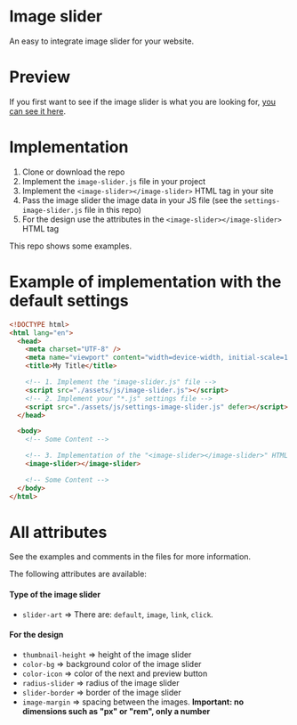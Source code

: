 # Image slider

An easy to integrate image slider for your website.

# Preview

If you first want to see if the image slider is what you are looking for, [you can see it here](https://image-slider.frissbee.de/).

# Implementation

1. Clone or download the repo
2. Implement the `image-slider.js` file in your project
3. Implement the `<image-slider></image-slider>` HTML tag in your site
4. Pass the image slider the image data in your JS file (see the `settings-image-slider.js` file in this repo)
5. For the design use the attributes in the `<image-slider></image-slider>` HTML tag

This repo shows some examples.

# Example of implementation with the default settings

```html
<!DOCTYPE html>
<html lang="en">
  <head>
    <meta charset="UTF-8" />
    <meta name="viewport" content="width=device-width, initial-scale=1.0" />
    <title>My Title</title>

    <!-- 1. Implement the "image-slider.js" file -->
    <script src="./assets/js/image-slider.js"></script>
    <!-- 2. Implement your "*.js" settings file -->
    <script src="./assets/js/settings-image-slider.js" defer></script>
  </head>

  <body>
    <!-- Some Content -->

    <!-- 3. Implementation of the "<image-slider></image-slider>" HTML tag -->
    <image-slider></image-slider>

    <!-- Some Content -->
  </body>
</html>
```

# All attributes

See the examples and comments in the files for more information.

The following attributes are available:

#### Type of the image slider

- `slider-art` => There are: `default`, `image`, `link`, `click`.

#### For the design

- `thumbnail-height` => height of the image slider
- `color-bg` => background color of the image slider
- `color-icon` => color of the next and preview button
- `radius-slider` => radius of the image slider
- `slider-border` => border of the image slider
- `image-margin` => spacing between the images. **Important: no dimensions such as "px" or "rem", only a number**
